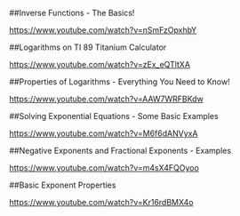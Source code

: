 ##Inverse Functions - The Basics!

https://www.youtube.com/watch?v=nSmFzOpxhbY

##Logarithms on TI 89 Titanium Calculator

https://www.youtube.com/watch?v=zEx_eQTltXA

##Properties of Logarithms - Everything You Need to Know!

https://www.youtube.com/watch?v=AAW7WRFBKdw

##Solving Exponential Equations - Some Basic Examples

https://www.youtube.com/watch?v=M6f6dANVyxA

##Negative Exponents and Fractional Exponents - Examples

https://www.youtube.com/watch?v=m4sX4FQOyoo

##Basic Exponent Properties

https://www.youtube.com/watch?v=Kr16rdBMX4o


















